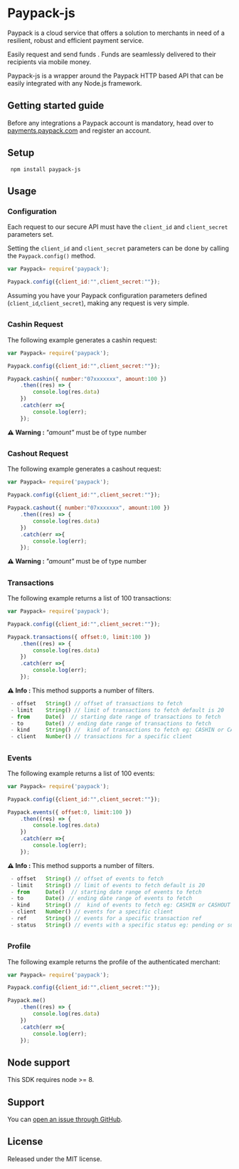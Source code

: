Paypack-js
==========

Paypack is a cloud service that offers a solution to merchants in need of a resilient, robust and efficient payment service.

Easily request and send funds . Funds are seamlessly delivered to their recipients via mobile money.

Paypack-js is a wrapper around the Paypack HTTP based API that can be easily integrated with any Node.js framework.

## Getting started guide

Before any integrations a Paypack account is mandatory, head over to [payments.paypack.com](payments.paypack.com) and register an account. 


## Setup 

``` npm install paypack-js```


## Usage

### Configuration

Each request to our secure API must have the `client_id` and `client_secret` parameters set.

Setting the `client_id` and `client_secret` parameters can be done by  calling the `Paypack.config()` method.

```js
var Paypack= require('paypack');

Paypack.config({client_id:"",client_secret:""});
```
Assuming you have your Paypack configuration parameters defined (`client_id`,`client_secret`), making any request is very simple.

##


### Cashin Request

The following example generates a cashin request:

```js
var Paypack= require('paypack');

Paypack.config({client_id:"",client_secret:""});

Paypack.cashin({ number:"07xxxxxxx", amount:100 })
	.then((res) => {
		console.log(res.data)
	})
	.catch(err =>{
		console.log(err);
	});
```

<b> ⚠ Warning  : </b>  <i>"amount"</i> must be of type number

##

### Cashout Request

The following example generates a cashout request:

```js
var Paypack= require('paypack');

Paypack.config({client_id:"",client_secret:""});

Paypack.cashout({ number:"07xxxxxxx", amount:100 })
	.then((res) => {
		console.log(res.data)
	})
	.catch(err =>{
		console.log(err);
	});
```

<b> ⚠ Warning : </b>  <i>"amount"</i> must be of type number

##

### Transactions

The following example returns a list of 100 transactions:

```js
var Paypack= require('paypack');

Paypack.config({client_id:"",client_secret:""});

Paypack.transactions({ offset:0, limit:100 })
	.then((res) => {
		console.log(res.data)
	})
	.catch(err =>{
		console.log(err);
	});
```
<b> ⚠ Info : </b>  This method supports a number of filters.

```js
 - offset	String() // offset of transactions to fetch
 - limit	String() // limit of transactions to fetch default is 20
 - from		Date()	// starting date range of transactions to fetch
 - to		Date() // ending date range of transactions to fetch
 - kind		String() //  kind of transactions to fetch eg: CASHIN or CASHOUT
 - client	Number() // transactions for a specific client
```

##


### Events

The following example returns a list of 100 events:

```js
var Paypack= require('paypack');

Paypack.config({client_id:"",client_secret:""});

Paypack.events({ offset:0, limit:100 })
	.then((res) => {
		console.log(res.data)
	})
	.catch(err =>{
		console.log(err);
	});
```
<b> ⚠ Info : </b>  This method supports a number of filters.

```js
 - offset	String() // offset of events to fetch
 - limit	String() // limit of events to fetch default is 20
 - from		Date()	// starting date range of events to fetch
 - to		Date() // ending date range of events to fetch
 - kind		String() //  kind of events to fetch eg: CASHIN or CASHOUT
 - client	Number() // events for a specific client
 - ref		String() // events for a specific transaction ref
 - status	String() // events with a specific status eg: pending or successfull or failed
```

##


### Profile

The following example returns the profile of the authenticated merchant:

```js
var Paypack= require('paypack');

Paypack.config({client_id:"",client_secret:""});

Paypack.me()
	.then((res) => {
		console.log(res.data)
	})
	.catch(err =>{
		console.log(err);
	});
```

## Node support
This SDK requires node >= 8.

## Support

You can [open an issue through GitHub](https://github.com/quarksgroup/paypack-js/issues).



## License 

Released under the MIT license.